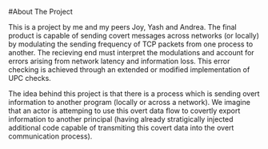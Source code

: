 #About The Project

This is a project by me and my peers Joy, Yash and Andrea. The final product is capable of sending covert messages across networks (or locally) by modulating the sending frequency of TCP packets from one process to another. The recieving end must interpret the modulations and account for errors arising from network latency and information loss. This error checking is achieved through an extended or modified implementation of UPC checks.

The idea behind this project is that there is a process which is sending overt information to another program (locally or across a network). We imagine that an actor is attemping to use this overt data flow to covertly export information to another principal (having already stratigically injected additional code capable of transmiting this covert data into the overt communication process).
